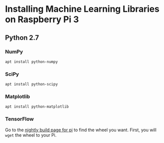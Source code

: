 Installing Machine Learning Libraries on Raspberry Pi 3
===

## Python 2.7
### NumPy
`apt install python-numpy`

### SciPy
`apt install python-scipy`

### Matplotlib
`apt install python-matplotlib`

### TensorFlow
Go to the [nightly build page for pi](http://ci.tensorflow.org/view/Nightly/job/nightly-pi/) to find the wheel you want. First, you will `wget` the wheel to your Pi.
